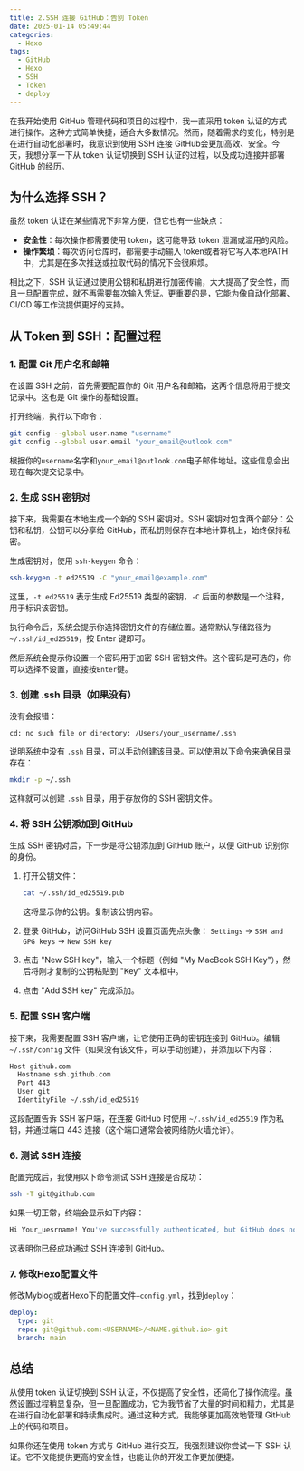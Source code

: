 ```yaml
---
title: 2.SSH 连接 GitHub：告别 Token
date: 2025-01-14 05:49:44
categories:
  - Hexo
tags:
  - GitHub
  - Hexo
  - SSH
  - Token
  - deploy
---
```


在我开始使用 GitHub 管理代码和项目的过程中，我一直采用 token 认证的方式进行操作。这种方式简单快捷，适合大多数情况。然而，随着需求的变化，特别是在进行自动化部署时，我意识到使用 SSH 连接 GitHub会更加高效、安全。今天，我想分享一下从 token 认证切换到 SSH 认证的过程，以及成功连接并部署 GitHub 的经历。

## 为什么选择 SSH？

虽然 token 认证在某些情况下非常方便，但它也有一些缺点：

- **安全性**：每次操作都需要使用 token，这可能导致 token 泄漏或滥用的风险。
- **操作繁琐**：每次访问仓库时，都需要手动输入 token或者将它写入本地PATH中，尤其是在多次推送或拉取代码的情况下会很麻烦。
  
相比之下，SSH 认证通过使用公钥和私钥进行加密传输，大大提高了安全性，而且一旦配置完成，就不再需要每次输入凭证。更重要的是，它能为像自动化部署、CI/CD 等工作流提供更好的支持。

## 从 Token 到 SSH：配置过程

### 1. 配置 Git 用户名和邮箱

在设置 SSH 之前，首先需要配置你的 Git 用户名和邮箱，这两个信息将用于提交记录中。这也是 Git 操作的基础设置。

打开终端，执行以下命令：

```bash
git config --global user.name "username"
git config --global user.email "your_email@outlook.com"
```

根据你的`username`名字和`your_email@outlook.com`电子邮件地址。这些信息会出现在每次提交记录中。

### 2. 生成 SSH 密钥对

接下来，我需要在本地生成一个新的 SSH 密钥对。SSH 密钥对包含两个部分：公钥和私钥，公钥可以分享给 GitHub，而私钥则保存在本地计算机上，始终保持私密。

生成密钥对，使用 `ssh-keygen` 命令：

```bash
ssh-keygen -t ed25519 -C "your_email@example.com"
```

这里，`-t ed25519` 表示生成 Ed25519 类型的密钥，`-C` 后面的参数是一个注释，用于标识该密钥。

执行命令后，系统会提示你选择密钥文件的存储位置。通常默认存储路径为 `~/.ssh/id_ed25519`，按 Enter 键即可。

然后系统会提示你设置一个密码用于加密 SSH 密钥文件。这个密码是可选的，你可以选择不设置，直接按`Enter`键。

### 3. 创建 .ssh 目录（如果没有）

没有会报错：
```
cd: no such file or directory: /Users/your_username/.ssh
```
说明系统中没有 `.ssh` 目录，可以手动创建该目录。可以使用以下命令来确保目录存在：

```bash
mkdir -p ~/.ssh
```

这样就可以创建 `.ssh` 目录，用于存放你的 SSH 密钥文件。

### 4. 将 SSH 公钥添加到 GitHub

生成 SSH 密钥对后，下一步是将公钥添加到 GitHub 账户，以便 GitHub 识别你的身份。

1. 打开公钥文件：

   ```bash
   cat ~/.ssh/id_ed25519.pub
   ```

   这将显示你的公钥。复制该公钥内容。

2. 登录 GitHub，访问GitHub SSH 设置页面先点头像：
	`Settings` -> `SSH and GPG keys` -> `New SSH key`

3. 点击 "New SSH key"，输入一个标题（例如 "My MacBook SSH Key"），然后将刚才复制的公钥粘贴到 "Key" 文本框中。

4. 点击 "Add SSH key" 完成添加。

### 5. 配置 SSH 客户端

接下来，我需要配置 SSH 客户端，让它使用正确的密钥连接到 GitHub。编辑 `~/.ssh/config` 文件（如果没有该文件，可以手动创建），并添加以下内容：

```bash
Host github.com
  Hostname ssh.github.com
  Port 443
  User git
  IdentityFile ~/.ssh/id_ed25519
```

这段配置告诉 SSH 客户端，在连接 GitHub 时使用 `~/.ssh/id_ed25519` 作为私钥，并通过端口 443 连接（这个端口通常会被网络防火墙允许）。

### 6. 测试 SSH 连接

配置完成后，我使用以下命令测试 SSH 连接是否成功：

```bash
ssh -T git@github.com
```

如果一切正常，终端会显示如下内容：

```BASH
Hi Your_uesrname! You've successfully authenticated, but GitHub does not provide shell access.
```

这表明你已经成功通过 SSH 连接到 GitHub。



### 7. 修改Hexo配置文件
修改Myblog或者Hexo下的配置文件`—config.yml`，找到`deploy`：
```yml
deploy:
  type: git
  repo: git@github.com:<USERNAME>/<NAME.github.io>.git
  branch: main
```



## 总结

从使用 token 认证切换到 SSH 认证，不仅提高了安全性，还简化了操作流程。虽然设置过程稍显复杂，但一旦配置成功，它为我节省了大量的时间和精力，尤其是在进行自动化部署和持续集成时。通过这种方式，我能够更加高效地管理 GitHub 上的代码和项目。

如果你还在使用 token 方式与 GitHub 进行交互，我强烈建议你尝试一下 SSH 认证。它不仅能提供更高的安全性，也能让你的开发工作更加便捷。
